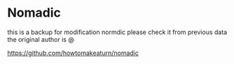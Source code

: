 # Nomadic
this is a backup for modification normdic 
please check it from previous data the original author is @

https://github.com/howtomakeaturn/nomadic

